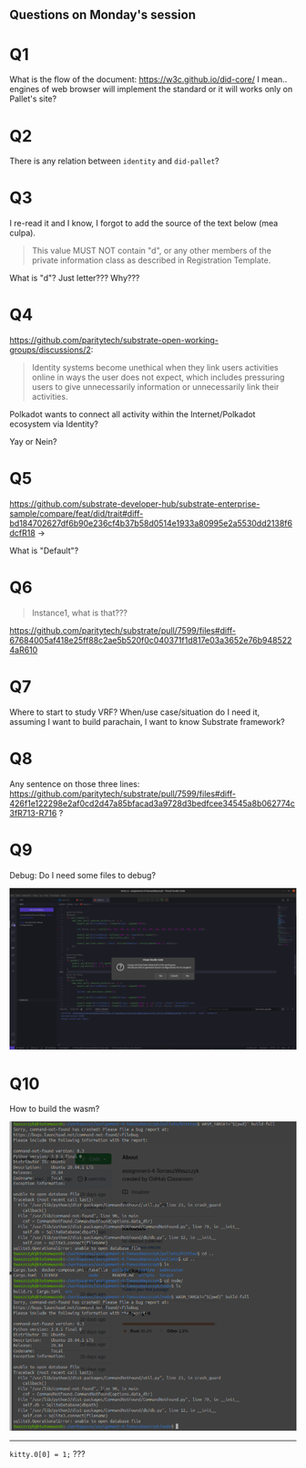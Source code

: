 ## Questions on Monday's session

# Q1

What is the flow of the document: https://w3c.github.io/did-core/ I mean.. engines of web browser will implement the standard or it will works only on Pallet's site?

# Q2

There is any relation between `identity` and `did-pallet`?

# Q3

I re-read it and I know, I forgot to add the source of the text below (mea culpa).

> This value MUST NOT contain "d", or any other members of the private information class as described in Registration Template. 

What is "d"? Just letter??? Why???

# Q4

https://github.com/paritytech/substrate-open-working-groups/discussions/2:

> Identity systems become unethical when they link users activities online in ways the user does not expect, which includes pressuring users to give unnecessarily information or unnecessarily link their activities.

Polkadot wants to connect all activity within the Internet/Polkadot ecosystem via Identity? 

Yay or Nein?

# Q5

https://github.com/substrate-developer-hub/substrate-enterprise-sample/compare/feat/did/trait#diff-bd184702627df6b90e236cf4b37b58d0514e1933a80995e2a5530dd2138f6dcfR18 ->

What is "Default"?

# Q6

> Instance1, what is that???

https://github.com/paritytech/substrate/pull/7599/files#diff-67684005af418e25ff88c2ae5b520f0c040371f1d817e03a3652e76b9485224aR610


# Q7

Where to start to study VRF? When/use case/situation do I need it, assuming I want to build parachain, I want to know Substrate framework?

# Q8

Any sentence on those three lines: https://github.com/paritytech/substrate/pull/7599/files#diff-426f1e122298e2af0cd2d47a85bfacad3a9728d3bedfcee34545a8b062774c3fR713-R716 ?

# Q9

Debug: Do I need some files to debug?

![alt text](./resources/debug-rust.png)

# Q10

How to build the wasm?

![alt text](./resources/build-wasm.png)

---

`kitty.0[0] = 1;` ???
